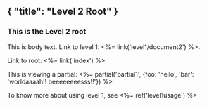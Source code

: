 {
	"title": "Level 2 Root"
}
--
### This is the Level 2 root

This is body text. Link to level 1: <%= link('level1/document2') %>.

Link to root: <%= link('index') %>

This is viewing a partial: <%= partial('partial1', {foo: 'hello', 'bar': 'worldaaaah!! beeeeeeeesss!!'}) %>

To know more about using level 1, see <%= ref('level1usage') %>